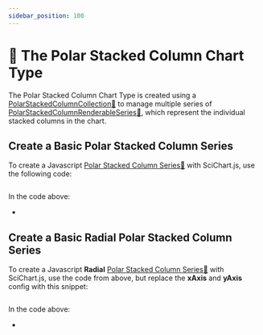 ```yaml
---
sidebar_position: 100
---
```


# 🔄 The Polar Stacked Column Chart Type

The Polar Stacked Column Chart Type is created using a [PolarStackedColumnCollection:blue_book:](https://www.scichart.com/documentation/js/v4/typedoc/classes/polarstackedcolumncollection.html) to manage multiple series of [PolarStackedColumnRenderableSeries:blue_book:](https://www.scichart.com/documentation/js/v4/typedoc/classes/polarstackedcolumnrenderableseries.html), which represent the individual stacked columns in the chart.

<ChartFromSciChartDemo 
    src="http://stagingdemo2.scichart.com/demo/iframe/polar-windrose-column-chart"
    title="Polar Stacked Column Series Chart"
/>

## Create a Basic Polar Stacked Column Series

To create a Javascript [Polar Stacked Column Series:blue_book:](https://www.scichart.com/documentation/js/v4/typedoc/classes/polarstackedcolumnrenderableseries.html) with SciChart.js, use the following code:

```ts showLineNumbers {33-35,37,47,56} file=./BasicAngular/demo.ts start=region_A_start end=region_A_end
```

<LiveDocSnippet name="./BasicAngular/demo" />

In the code above:

-

## Create a Basic **Radial** Polar Stacked Column Series

To create a Javascript **Radial** [Polar Stacked Column Series:blue_book:](https://www.scichart.com/documentation/js/v4/typedoc/classes/polarstackedcolumnrenderableseries.html) with SciChart.js, use the code from above, but replace the **xAxis** and **yAxis** config with this snippet:

```ts showLineNumbers {2-3,10-11} file=./BasicRadial/demo.js start=region_A_start end=region_A_end
```

<LiveDocSnippet name="./BasicRadial/demo" />

In the code above:

-
